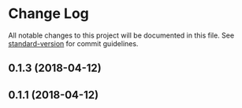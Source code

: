 # Change Log

All notable changes to this project will be documented in this file. See [standard-version](https://github.com/conventional-changelog/standard-version) for commit guidelines.

<a name="0.1.3"></a>
## 0.1.3 (2018-04-12)



<a name="0.1.1"></a>
## 0.1.1 (2018-04-12)
